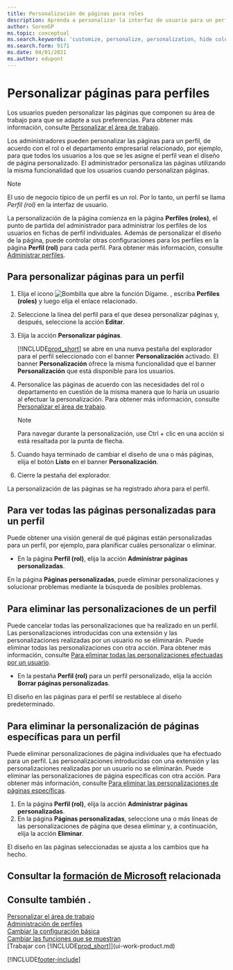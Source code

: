 ```yaml
---
title: Personalización de páginas para roles
description: Aprenda a personalizar la interfaz de usuario para un perfil (rol) para que todos los usuarios asignados a ese rol vean un espacio de trabajo personalizado.
author: SorenGP
ms.topic: conceptual
ms.search.keywords: 'customize, personalize, personalization, hide columns, remove fields, move fields'
ms.search.form: 9171
ms.date: 04/01/2021
ms.author: edupont
---
```

# <a name="customize-pages-for-profiles" />Personalizar páginas para perfiles

Los usuarios pueden personalizar las páginas que componen su área de trabajo para que se adapte a sus preferencias. Para obtener más información, consulte [Personalizar el área de trabajo](ui-personalization-user.md).

Los administradores pueden personalizar las páginas para un perfil, de acuerdo con el rol o el departamento empresarial relacionado, por ejemplo, para que todos los usuarios a los que se les asigne el perfil vean el diseño de página personalizado. El administrador personaliza las páginas utilizando la misma funcionalidad que los usuarios cuando personalizan páginas.

> [!NOTE]
> El uso de negocio típico de un perfil es un rol. Por lo tanto, un perfil se llama *Perfil (rol)* en la interfaz de usuario.

La personalización de la página comienza en la página **Perfiles (roles)**, el punto de partida del administrador para administrar los perfiles de los usuarios en fichas de perfil individuales. Además de personalizar el diseño de la página, puede controlar otras configuraciones para los perfiles en la página **Perfil (rol)** para cada perfil. Para obtener más información, consulte [Administrar perfiles](admin-users-profiles-roles.md).

## <a name="to-customize-pages-for-a-profile" />Para personalizar páginas para un perfil

1. Elija el icono ![Bombilla que abre la función Dígame.](media/ui-search/search_small.png "Dígame qué desea hacer") , escriba **Perfiles (roles)** y luego elija el enlace relacionado.
2. Seleccione la línea del perfil para el que desea personalizar páginas y, después, seleccione la acción **Editar**.
3. Elija la acción **Personalizar páginas**.

    [!INCLUDE[prod_short](includes/prod_short.md)] se abre en una nueva pestaña del explorador para el perfil seleccionado con el banner **Personalización** activado. El banner **Personalización** ofrece la misma funcionalidad que el banner **Personalización** que está disponible para los usuarios.

4. Personalice las páginas de acuerdo con las necesidades del rol o departamento en cuestión de la misma manera que lo haría un usuario al efectuar la personalización. Para obtener más información, consulte [Personalizar el área de trabajo](ui-personalization-user.md).

    > [!NOTE]
    > Para navegar durante la personalización, use Ctrl + clic en una acción si está resaltada por la punta de flecha.

5. Cuando haya terminado de cambiar el diseño de una o más páginas, elija el botón **Listo** en el banner **Personalización**.
6. Cierre la pestaña del explorador.

La personalización de las páginas se ha registrado ahora para el perfil.

## <a name="to-view-all-customized-pages-for-a-profile" />Para ver todas las páginas personalizadas para un perfil

Puede obtener una visión general de qué páginas están personalizadas para un perfil, por ejemplo, para planificar cuáles personalizar o eliminar.

- En la página **Perfil (rol)**, elija la acción **Administrar páginas personalizadas**.

En la página **Páginas personalizadas**, puede eliminar personalizaciones y solucionar problemas mediante la búsqueda de posibles problemas.  

## <a name="to-delete-all-customizations-for-a-profile" />Para eliminar las personalizaciones de un perfil

Puede cancelar todas las personalizaciones que ha realizado en un perfil. Las personalizaciones introducidas con una extensión y las personalizaciones realizadas por un usuario no se eliminarán. Puede eliminar todas las personalizaciones con otra acción. Para obtener más información, consulte [Para eliminar todas las personalizaciones efectuadas por un usuario](admin-users-profiles-roles.md#to-delete-all-personalizations-made-by-a-user).

- En la pestaña **Perfil (rol)** para un perfil personalizado, elija la acción **Borrar páginas personalizadas**.

El diseño en las páginas para el perfil se restablece al diseño predeterminado.  

## <a name="to-delete-customization-for-specific-pages-for-a-profile" />Para eliminar la personalización de páginas específicas para un perfil

Puede eliminar personalizaciones de página individuales que ha efectuado para un perfil. Las personalizaciones introducidas con una extensión y las personalizaciones realizadas por un usuario no se eliminarán. Puede eliminar las personalizaciones de página específicas con otra acción. Para obtener más información, consulte [Para eliminar las personalizaciones de páginas específicas](admin-users-profiles-roles.md#to-delete-personalizations-for-specific-pages).

1. En la página **Perfil (rol)**, elija la acción **Administrar páginas personalizadas**.
2. En la página **Páginas personalizadas**, seleccione una o más líneas de las personalizaciones de página que desea eliminar y, a continuación, elija la acción **Eliminar**.

El diseño en las páginas seleccionadas se ajusta a los cambios que ha hecho.

## <a name="see-related-microsoft-training" />Consultar la [formación de Microsoft](/training/paths/tailor-roles-design-ui/) relacionada

## <a name="see-also" />Consulte también .

[Personalizar el área de trabajo](ui-personalization-user.md)  
[Administración de perfiles](admin-users-profiles-roles.md)  
[Cambiar la configuración básica](ui-change-basic-settings.md)  
[Cambiar las funciones que se muestran](ui-experiences.md)  
[Trabajar con [!INCLUDE[prod_short](includes/prod_short.md)]](ui-work-product.md)  


[!INCLUDE[footer-include](includes/footer-banner.md)]

